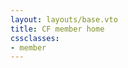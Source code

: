 ```yaml
---
layout: layouts/base.vto
title: CF member home
cssclasses:
- member
---
```

<section id="member-app"></section>
<script type="module" src="/assets/member.js"></script>